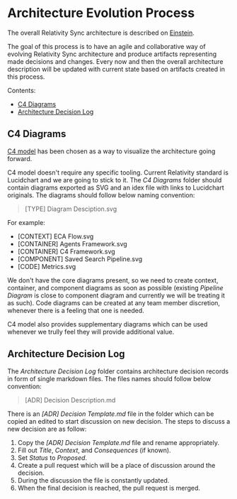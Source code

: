 # Architecture Evolution Process

The overall Relativity Sync architecture is described on [Einstein](https://einstein.kcura.com/display/DV/Relativity+Sync).

The goal of this process is to have an agile and collaborative way of evolving Relativity Sync architecture and produce artifacts representing made decisions and changes. Every now and then the overall architecture description will be updated with current state based on artifacts created in this process.

Contents:

* [C4 Diagrams](#c4-diagrams)
* [Architecture Decision Log](#architecture-decision-log)

## C4 Diagrams

[C4 model](https://c4model.com/) has been chosen as a way to visualize the architecture going forward.

C4 model doesn't require any specific tooling. Current Relativity standard is Lucidchart and we are going to stick to it. The *C4 Diagrams* folder should contain diagrams exported as SVG and an idex file with links to Lucidchart originals. The diagrams should follow below naming convention:

> [TYPE] Diagram Desciption.svg

For example:
* [CONTEXT] ECA Flow.svg
* [CONTAINER] Agents Framework.svg
* [CONTAINER] C4 Framework.svg
* [COMPONENT] Saved Search Pipeline.svg
* [CODE] Metrics.svg

We don't have the core diagrams present, so we need to create context, container, and component diagrams as soon as possible (existing *Pipeline Diagram* is close to component diagram and currently we will be treating it as such). Code diagrams can be created at any team member discretion, whenever there is a feeling that one is needed.

C4 model also provides supplementary diagrams which can be used whenever we trully feel they will provide additional value.

## Architecture Decision Log

The *Architecture Decision Log* folder contains architecture decision records in form of single markdown files. The files names should follow below convention:

> [ADR] Decision Description.md

There is an *[ADR] Decision Template.md* file in the folder which can be copied an edited to start discussion on new decision. The steps to discuss a new decision are as follow:
1. Copy the *[ADR] Decision Template.md* file and rename appropriately.
2. Fill out *Title*, *Context*, and *Consequences* (if known).
3. Set *Status* to *Proposed*.
4. Create a pull request which will be a place of discussion around the decision.
5. During the discussion the file is constantly updated.
6. When the final decision is reached, the pull request is merged.